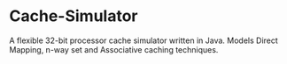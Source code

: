 # Cache-Simulator
A flexible 32-bit processor cache simulator written in Java. Models Direct Mapping, n-way set and Associative caching techniques.
